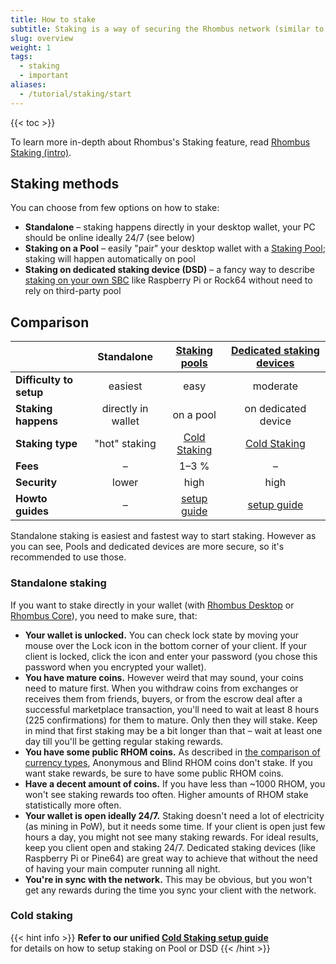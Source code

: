 ```yaml
---
title: How to stake
subtitle: Staking is a way of securing the Rhombus network (similar to “mining” in Bitcoin), while generating you passive income, or “interest”
slug: overview
weight: 1
tags:
  - staking
  - important
aliases:
  - /tutorial/staking/start
---
```


{{< toc >}}

To learn more in-depth about Rhombus's Staking feature, read [Rhombus Staking (intro)](/learn/staking/intro/).


## Staking methods

You can choose from few options on how to stake:

- **Standalone** – staking happens directly in your desktop wallet, your PC should be online ideally 24/7 (see below)
- **Staking on a Pool** – easily "pair" your desktop wallet with a [Staking Pool](/learn/staking/pools/); staking will happen automatically on pool
- **Staking on dedicated staking device (DSD)** – a fancy way to describe [staking on your own SBC](/learn/staking/dedicated-devices/) like Raspberry Pi or Rock64 without need to rely on third-party pool


## Comparison

| | Standalone | [Staking pools](/learn/staking/pools/) | [Dedicated staking devices](/learn/staking/dedicated-devices/) |
| ----------------------- |:------------------:|:---------:|:--------------------:|
| **Difficulty to setup** | easiest            | easy      | moderate             |
| **Staking happens**     | directly in wallet | on a pool | on dedicated device  |
| **Staking type**        | "hot" staking      | [Cold Staking](/learn/staking/intro#cold-staking/) | [Cold Staking](/learn/staking:#cold-staking) |
| **Fees**			          | –                  | 1–3 %     | –                    |
| **Security**			      | lower              | high      | high                 |
| **Howto guides**        | –                  | [setup guide](/tutorial/staking/cold-staking/) | [setup guide](/tutorial/staking/on-dedicated-device/) |

Standalone staking is easiest and fastest way to start staking. However as you can see, Pools and dedicated devices are more secure, so it's recommended to use those.


### Standalone staking

If you want to stake directly in your wallet (with [Rhombus Desktop](/tutorial/wallets/rhombus-desktop/) or [Rhombus Core](/tutorial/wallets/rhombus-core/)), you need to make sure, that:

- **Your wallet is unlocked.** You can check lock state by moving your mouse over the Lock icon in the bottom corner of your client. If your client is locked, click the icon and enter your password (you chose this password when you encrypted your wallet).
- **You have mature coins.** However weird that may sound, your coins need to mature first. When you withdraw coins from exchanges or receives them from friends, buyers, or from the escrow deal after a successful marketplace transaction, you'll need to wait at least 8 hours (225 confirmations) for them to mature. Only then they will stake. Keep in mind that first staking may be a bit longer than that – wait at least one day till you'll be getting regular staking rewards.
- **You have some public RHOM coins.** As described in [the comparison of currency types](/learn/privacy/transaction-types/), Anonymous and Blind RHOM coins don't stake. If you want stake rewards, be sure to have some public RHOM coins.
- **Have a decent amount of coins.** If you have less than ~1000 RHOM, you won't see staking rewards too often. Higher amounts of RHOM stake statistically more often.
- **Your wallet is open ideally 24/7.** Staking doesn't need a lot of electricity (as mining in PoW), but it needs some time. If your client is open just few hours a day, you might not see many staking rewards. For ideal results, keep you client open and staking 24/7. Dedicated staking devices (like Raspberry Pi or Pine64) are great way to achieve that without the need of having your main computer running all night.
- **You're in sync with the network.** This may be obvious, but you won't get any rewards during the time you sync your client with the network.

### Cold staking

{{< hint info >}}
**Refer to our unified [Cold Staking setup guide](/tutorial/staking/cold-staking/)**\
for details on how to setup staking on Pool or DSD
{{< /hint >}}
